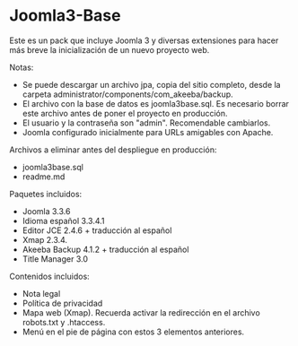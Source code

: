 Joomla3-Base
============

Este es un pack que incluye Joomla 3 y diversas extensiones para hacer más breve la inicialización de un nuevo proyecto web.

Notas:
- Se puede descargar un archivo jpa, copia del sitio completo, desde la carpeta administrator/components/com_akeeba/backup.
- El archivo con la base de datos es joomla3base.sql. Es necesario borrar este archivo antes de poner el proyecto en producción.
- El usuario y la contraseña son "admin". Recomendable cambiarlos.
- Joomla configurado inicialmente para URLs amigables con Apache.

Archivos a eliminar antes del despliegue en producción:
- joomla3base.sql
- readme.md

Paquetes incluidos:
- Joomla 3.3.6
- Idioma español 3.3.4.1
- Editor JCE 2.4.6 + traducción al español
- Xmap 2.3.4.
- Akeeba Backup 4.1.2 + traducción al español
- Title Manager 3.0

Contenidos incluidos:
- Nota legal
- Política de privacidad
- Mapa web (Xmap). Recuerda activar la redirección en el archivo robots.txt y .htaccess.
- Menú en el pie de página con estos 3 elementos anteriores.
